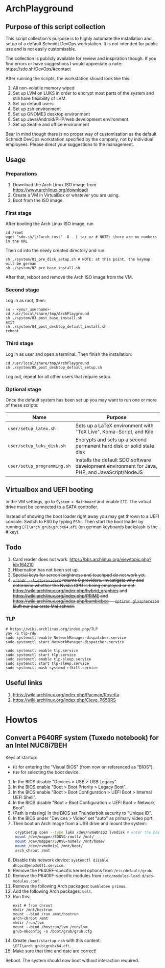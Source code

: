 # ArchPlayground

## Purpose of this script collection

This script collection's purpose is to highly automate the installation and setup of a default Schmidt DevOps workstation. It is not intended for public use and is not easily customisable.

The collection is publicly available for review and inspiration though. If you find errors or have suggestions I would appreciate a note: https://sdo.sh/DevOps/#contact

After running the scripts, the workstation should look like this:

1. All non-volatile memory wiped
1. Set up LVM on LUKS in order to encrypt most parts of the system and still have flexibility of LVM.
1. Set up default users
1. Set up zsh environment
1. Set up GNOME3 desktop environment
1. Set up Java/Android/PHP/web development environment
1. Set up Seafile and office environment

Bear in mind though there is no proper way of customisation as the default Schmidt DevOps workstation specified by the company, not by individual employees. Please direct your suggestions to the management.

## Usage

### Preparations

1. Download the Arch Linux ISO image from https://www.archlinux.org/download/
1. Create a VM in VirtualBox or whatever you are using.
1. Boot from the ISO image.

### First stage

After booting the Arch Linux ISO image, run

```
cd /root
wget "sdo.sh/l/?arch_inst" -O - | tar xz # NOTE: there are no numbers in the URL
```

Then cd into the newly created directory and run

```
sh ./system/01_pre_disk_setup.sh # NOTE: at this point, the keymap will be german
sh ./system/02_pre_base_install.sh
```

After that, reboot and remove the Arch ISO image from the VM.

### Second stage

Log in as root, then:

```
su - <your_username>
cd /usr/local/share/tmp/ArchPlayground
sh ./system/03_post_base_install.sh
exit
sh ./system/04_post_desktop_default_install.sh
reboot
```

### Third stage

Log in as user and open a terminal. Then finish the installation:

```
cd /usr/local/share/tmp/ArchPlayground
sh ./system/05_post_desktop_default_setup.sh
```

Log out, repeat for all other users that require setup.

### Optional stage

Once the default system has been set up you may want to run one or more of these scripts:

| Name | Purpose
| ---- | -------
| ```user/setup_latex.sh``` | Sets up a LaTeX environment with "TeX Live", Koma-Script, and Kile 
| ```user/setup_luks_disk.sh``` | Encrypts and sets up a second permanent hard disk or solid state disk
| ```user/setup_programming.sh``` | Installs the default SDO software development environment for Java, PHP, and JavaScript/NodeJS

## Virtualbox and UEFI booting

In the VM settings, go to ```System > Mainboard``` and enable ```EFI```. The virtual drive must be connected to a SATA controller.

Instead of showing the boot loader right away you may get thrown to a UEFI console. Switch to FS0 by typing ```FS0:```. Then start the boot loader by running ```EFI\arch_grub\grubx64.efi``` (on german keyboards backslash is the # key).

## Todo

1. Card reader does not work: https://bbs.archlinux.org/viewtopic.php?id=164210
1. Hibernation has not been set up.
1. ~~Special keys for screen brightness and touchpad do not work yet.~~
1. ~~```xrandr --listproviders``` returns 0 providers. Investigate why and determine whether the Nvidia GPU is being employed or not: https://wiki.archlinux.org/index.php/hybrid_graphics and https://wiki.archlinux.org/index.php/PRIME and https://wiki.archlinux.org/index.php/bumblebee -- ```optirun glxspheres64``` läuft nur das erste Mal schnell.~~
 
### TLP

```
# https://wiki.archlinux.org/index.php/TLP
yay -S tlp-rdw
sudo systemctl enable NetworkManager-dispatcher.service
sudo systemctl start NetworkManager-dispatcher.service

sudo systemctl enable tlp.service
sudo systemctl start tlp.service
sudo systemctl enable tlp-sleep.service
sudo systemctl start tlp-sleep.service
sudo systemctl mask systemd-rfkill.service
```

## Useful links

1. https://wiki.archlinux.org/index.php/Pacman/Rosetta
1. https://wiki.archlinux.org/index.php/Clevo_P650RS

# Howtos

## Convert a P640RF system (Tuxedo notebook) for an Intel NUC8i7BEH

Keys at startup:

- `F2` for entering the "Visual BIOS" (from now on referenced as "BIOS").
- `F10` for selecting the boot device.

1. In the BIOS disable "Devices > USB > USB Legacy".
1. In the BIOS enable "Boot > Boot Priority > Legacy Boot".
1. In the BIOS enable "Boot > Boot Configuration > UEFI Boot > Internal UEFI Shell".
1. In the BIOS disable "Boot > Boot Configuration > UEFI Boot > Network Boot".
1. (Path is missing) In the BIOS set Thunderbolt security to "Unique ID".
1. In the BIOS under "Devices > Video" set "auto" as primary video port.
1. Then boot an Arch image from a USB drive and mount the system:
   ```bash
    cryptsetup open --type luks /dev/nvme0n1p2 lvmdisk # enter the passphrase.
    mount /dev/mapper/SDOVG-rootlv /mnt/
    mount /dev/mapper/SDOVG-homelv /mnt/home/
    mount /dev/nvme0n1p1 /mnt/boot/
    arch_chroot /mnt
   ```
1. Disable this network device: `systemctl disable dhcpcd@enp3s0f1.service`.
1. Remove the P640RF-specific kernel options from `/etc/default/grub`.
1. Remove the P640RF-specific modules from `/etc/modules-load.d/sdo-modules.conf`.
1. Remove the following Arch packages: `bumblebee primus`.
1. Add the following Arch packages: `bolt`.
1. Run this: 
   ```
   exit # from chroot
   mkdir /mnt/hostrun
   mount --bind /run /mnt/hostrun
   arch-chroot /mnt
   mkdir /run/lvm
   mount --bind /hostrun/lvm /run/lvm
   grub-mkconfig -o /boot/grub/grub.cfg
   ```
1. Create `/boot/startup.nsh` with this content: `\EFI\arch_grub\grubx64.efi`. 
1. Make sure that time and date are correct!

Reboot. The system should now boot without interaction required.